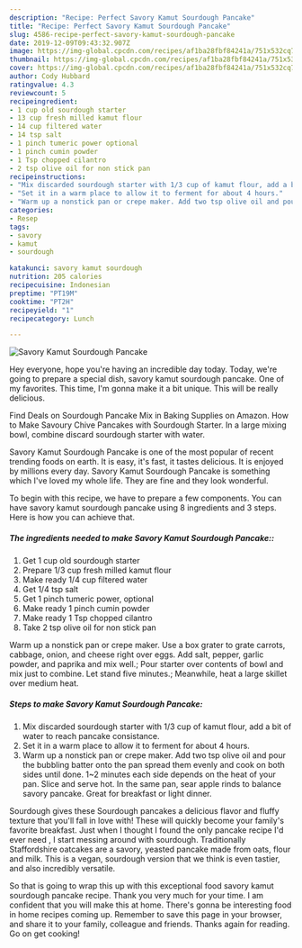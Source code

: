 ```yaml
---
description: "Recipe: Perfect Savory Kamut Sourdough Pancake"
title: "Recipe: Perfect Savory Kamut Sourdough Pancake"
slug: 4586-recipe-perfect-savory-kamut-sourdough-pancake
date: 2019-12-09T09:43:32.907Z
image: https://img-global.cpcdn.com/recipes/af1ba28fbf84241a/751x532cq70/savory-kamut-sourdough-pancake-recipe-main-photo.jpg
thumbnail: https://img-global.cpcdn.com/recipes/af1ba28fbf84241a/751x532cq70/savory-kamut-sourdough-pancake-recipe-main-photo.jpg
cover: https://img-global.cpcdn.com/recipes/af1ba28fbf84241a/751x532cq70/savory-kamut-sourdough-pancake-recipe-main-photo.jpg
author: Cody Hubbard
ratingvalue: 4.3
reviewcount: 5
recipeingredient:
- 1 cup old sourdough starter
- 13 cup fresh milled kamut flour
- 14 cup filtered water
- 14 tsp salt
- 1 pinch tumeric power optional
- 1 pinch cumin powder
- 1 Tsp chopped cilantro
- 2 tsp olive oil for non stick pan
recipeinstructions:
- "Mix discarded sourdough starter with 1/3 cup of kamut flour, add a bit of water to reach pancake consistance."
- "Set it in a warm place to allow it to ferment for about 4 hours."
- "Warm up a nonstick pan or crepe maker. Add two tsp olive oil and pour the bubbling batter onto the pan spread them evenly and cook on both sides until done. 1~2 minutes each side depends on the heat of your pan. Slice and serve hot. In the same pan, sear apple rinds to balance savory pancake. Great for breakfast or light dinner."
categories:
- Resep
tags:
- savory
- kamut
- sourdough

katakunci: savory kamut sourdough
nutrition: 205 calories
recipecuisine: Indonesian
preptime: "PT19M"
cooktime: "PT2H"
recipeyield: "1"
recipecategory: Lunch

---
```



![Savory Kamut Sourdough Pancake](https://img-global.cpcdn.com/recipes/af1ba28fbf84241a/751x532cq70/savory-kamut-sourdough-pancake-recipe-main-photo.jpg)

Hey everyone, hope you're having an incredible day today. Today, we're going to prepare a special dish, savory kamut sourdough pancake. One of my favorites. This time, I'm gonna make it a bit unique. This will be really delicious.

Find Deals on Sourdough Pancake Mix in Baking Supplies on Amazon. How to Make Savoury Chive Pancakes with Sourdough Starter. In a large mixing bowl, combine discard sourdough starter with water.

Savory Kamut Sourdough Pancake is one of the most popular of recent trending foods on earth. It is easy, it's fast, it tastes delicious. It is enjoyed by millions every day. Savory Kamut Sourdough Pancake is something which I've loved my whole life. They are fine and they look wonderful.


To begin with this recipe, we have to prepare a few components. You can have savory kamut sourdough pancake using 8 ingredients and 3 steps. Here is how you can achieve that.

##### The ingredients needed to make Savory Kamut Sourdough Pancake::

1. Get 1 cup old sourdough starter
1. Prepare 1/3 cup fresh milled kamut flour
1. Make ready 1/4 cup filtered water
1. Get 1/4 tsp salt
1. Get 1 pinch tumeric power, optional
1. Make ready 1 pinch cumin powder
1. Make ready 1 Tsp chopped cilantro
1. Take 2 tsp olive oil for non stick pan


Warm up a nonstick pan or crepe maker. Use a box grater to grate carrots, cabbage, onion, and cheese right over eggs. Add salt, pepper, garlic powder, and paprika and mix well.; Pour starter over contents of bowl and mix just to combine. Let stand five minutes.; Meanwhile, heat a large skillet over medium heat. 

##### Steps to make Savory Kamut Sourdough Pancake:

1. Mix discarded sourdough starter with 1/3 cup of kamut flour, add a bit of water to reach pancake consistance.
1. Set it in a warm place to allow it to ferment for about 4 hours.
1. Warm up a nonstick pan or crepe maker. Add two tsp olive oil and pour the bubbling batter onto the pan spread them evenly and cook on both sides until done. 1~2 minutes each side depends on the heat of your pan. Slice and serve hot. In the same pan, sear apple rinds to balance savory pancake. Great for breakfast or light dinner.


Sourdough gives these Sourdough pancakes a delicious flavor and fluffy texture that you&#39;ll fall in love with! These will quickly become your family&#39;s favorite breakfast. Just when I thought I found the only pancake recipe I&#39;d ever need , I start messing around with sourdough. Traditionally Staffordshire oatcakes are a savory, yeasted pancake made from oats, flour and milk. This is a vegan, sourdough version that we think is even tastier, and also incredibly versatile. 

So that is going to wrap this up with this exceptional food savory kamut sourdough pancake recipe. Thank you very much for your time. I am confident that you will make this at home. There's gonna be interesting food in home recipes coming up. Remember to save this page in your browser, and share it to your family, colleague and friends. Thanks again for reading. Go on get cooking!
